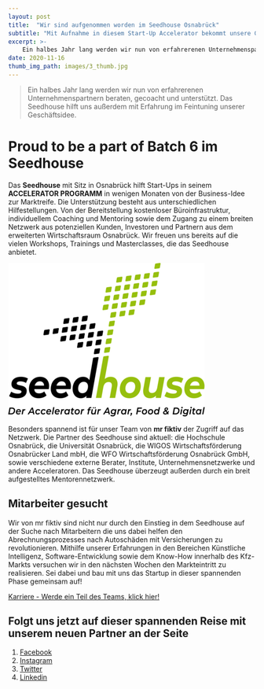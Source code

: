 ```yaml
---
layout: post
title:  "Wir sind aufgenommen worden im Seedhouse Osnabrück"
subtitle: "Mit Aufnahme in diesem Start-Up Accelerator bekommt unsere Gründung ein ganz neues Level!"
excerpt: >-
    Ein halbes Jahr lang werden wir nun von erfahrerenen Unternehmenspartnern beraten, gecoacht und unterstützt. Das Seedhouse hilft uns außerdem mit Erfahrung im Feintuning unserer Geschäftsidee.
date: 2020-11-16
thumb_img_path: images/3_thumb.jpg
---
```


> Ein halbes Jahr lang werden wir nun von erfahrerenen Unternehmenspartnern beraten, gecoacht und unterstützt. Das Seedhouse hilft uns außerdem mit Erfahrung im Feintuning unserer Geschäftsidee.

# Proud to be a part of Batch 6 im Seedhouse

Das <strong>Seedhouse</strong> mit Sitz in Osnabrück hilft Start-Ups in seinem **ACCELERATOR PROGRAMM** in wenigen Monaten von der Business-Idee zur Marktreife. Die Unterstützung besteht aus unterschiedlichen Hilfestellungen. Von der Bereitstellung kostenloser Büroinfrastruktur, individuellem Coaching und Mentoring sowie dem Zugang zu einem breiten Netzwerk aus potenziellen Kunden, Investoren und Partnern aus dem erweiterten Wirtschaftsraum Osnabrück. Wir freuen uns bereits auf die vielen Workshops, Trainings und Masterclasses, die das Seedhouse anbietet. 

[![logo seedhouse](/images/posts/2020-11-16-mr_fiktiv_joint_das_seedhouse/seedhouse.png)](https://www.seedhouse.de/)

Besonders spannend ist für unser Team von <strong>mr fiktiv</strong> der Zugriff auf das Netzwerk. Die Partner des Seedhouse sind aktuell: die Hochschule Osnabrück, die Universität Osnabrück, die WIGOS Wirtschaftsförderung Osnabrücker Land mbH, die WFO Wirtschaftsförderung Osnabrück GmbH, sowie verschiedene externe Berater, Institute, Unternehmensnetzwerke und andere Acceleratoren.  Das Seedhouse überzeugt außerden durch ein breit aufgestelltes Mentorennetzwerk.

## Mitarbeiter gesucht

Wir von mr fiktiv sind nicht nur durch den Einstieg in dem Seedhouse auf der Suche nach Mitarbeitern die uns dabei helfen den Abrechnungsprozesses nach Autoschäden mit Versicherungen zu revolutionieren.
Mithilfe unserer Erfahrungen in den Bereichen Künstliche Intelligenz, Software-Entwicklung sowie dem Know-How innerhalb des Kfz-Markts versuchen wir in den nächsten Wochen den Markteintritt zu realisieren. Sei dabei und bau mit uns das Startup in dieser spannenden Phase gemeinsam auf!

<a href="/karriere/" class="button">Karriere - Werde ein Teil des Teams, klick hier!</a>

## Folgt uns jetzt auf dieser spannenden Reise mit unserem neuen Partner an der Seite

1. [Facebook](https://www.facebook.com/mrfiktiv/)
2. [Instagram](https://instagram.com/mrfiktiv)
3. [Twitter](https://twitter.com/mr_fiktiv)
4. [Linkedin](https://linkedin.com/company/mrfiktiv)
